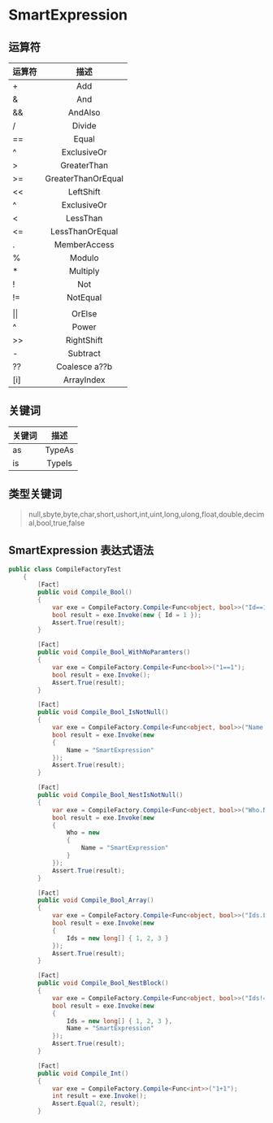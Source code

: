 # SmartExpression

## 运算符

| 运算符 | 描述 |
| ------------- |:-------------:|
| + | Add |
| & | And |
| && | AndAlso |
| / | Divide |
| == | Equal |
| ^ | ExclusiveOr |
| > | GreaterThan |
| >= | GreaterThanOrEqual |
| << | LeftShift |
| ^ | ExclusiveOr |
| < | LessThan |
| <= | LessThanOrEqual |
| . | MemberAccess |
| % | Modulo |
| * | Multiply |
| ! | Not |
| != | NotEqual |
| | | Or |
| &#124;&#124; | OrElse |
| ^ | Power |
| >> | RightShift |
| - | Subtract |
| ?? | Coalesce a??b |
| [i] | ArrayIndex |

## 关键词

| 关键词 | 描述 |
| --- |:------:|
| as | TypeAs |
| is | TypeIs |

## 类型关键词

> null,sbyte,byte,char,short,ushort,int,uint,long,ulong,float,double,decimal,bool,true,false

## SmartExpression 表达式语法

``` csharp
public class CompileFactoryTest
    {
        [Fact]
        public void Compile_Bool()
        {
            var exe = CompileFactory.Compile<Func<object, bool>>("Id==1");
            bool result = exe.Invoke(new { Id = 1 });
            Assert.True(result);
        }

        [Fact]
        public void Compile_Bool_WithNoParamters()
        {
            var exe = CompileFactory.Compile<Func<bool>>("1==1");
            bool result = exe.Invoke();
            Assert.True(result);
        }

        [Fact]
        public void Compile_Bool_IsNotNull()
        {
            var exe = CompileFactory.Compile<Func<object, bool>>("Name!=null");
            bool result = exe.Invoke(new
            {
                Name = "SmartExpression"
            });
            Assert.True(result);
        }

        [Fact]
        public void Compile_Bool_NestIsNotNull()
        {
            var exe = CompileFactory.Compile<Func<object, bool>>("Who.Name!=null");
            bool result = exe.Invoke(new
            {
                Who = new
                {
                    Name = "SmartExpression"
                }
            });
            Assert.True(result);
        }

        [Fact]
        public void Compile_Bool_Array()
        {
            var exe = CompileFactory.Compile<Func<object, bool>>("Ids.Length==3 and Ids[0]==1");
            bool result = exe.Invoke(new
            {
                Ids = new long[] { 1, 2, 3 }
            });
            Assert.True(result);
        }

        [Fact]
        public void Compile_Bool_NestBlock()
        {
            var exe = CompileFactory.Compile<Func<object, bool>>("Ids!=null && (Ids.Length==3 && Ids[0]==1) && Name!=null");
            bool result = exe.Invoke(new
            {
                Ids = new long[] { 1, 2, 3 },
                Name = "SmartExpression"
            });
            Assert.True(result);
        }

        [Fact]
        public void Compile_Int()
        {
            var exe = CompileFactory.Compile<Func<int>>("1+1");
            int result = exe.Invoke();
            Assert.Equal(2, result);
        }
```
